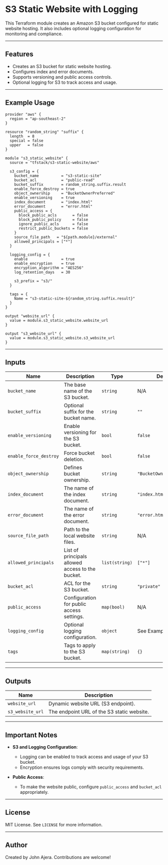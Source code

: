 # S3 Static Website with Logging

This Terraform module creates an Amazon S3 bucket configured for static website hosting. It also includes optional logging configuration for monitoring and compliance.

---

## Features

- Creates an S3 bucket for static website hosting.
- Configures index and error documents.
- Supports versioning and public access controls.
- Optional logging for S3 to track access and usage.

---

## Example Usage

```hcl
provider "aws" {
  region = "ap-southeast-2"
}

resource "random_string" "suffix" {
  length  = 8
  special = false
  upper   = false
}

module "s3_static_website" {
  source = "tfstack/s3-static-website/aws"

  s3_config = {
    bucket_name          = "s3-static-site"
    bucket_acl           = "public-read"
    bucket_suffix        = random_string.suffix.result
    enable_force_destroy = true
    object_ownership     = "BucketOwnerPreferred"
    enable_versioning    = true
    index_document       = "index.html"
    error_document       = "error.html"
    public_access = {
      block_public_acls       = false
      block_public_policy     = false
      ignore_public_acls      = false
      restrict_public_buckets = false
    }
    source_file_path   = "${path.module}/external"
    allowed_principals = ["*"]
  }

  logging_config = {
    enable               = true
    enable_encryption    = true
    encryption_algorithm = "AES256"
    log_retention_days   = 30

    s3_prefix = "s3/"
  }

  tags = {
    Name = "s3-static-site-${random_string.suffix.result}"
  }
}

output "website_url" {
  value = module.s3_static_website.website_url
}

output "s3_website_url" {
  value = module.s3_static_website.s3_website_url
}
```

---

## Inputs

| Name                   | Description                                        | Type          | Default       |
|------------------------|----------------------------------------------------|---------------|---------------|
| `bucket_name`          | The base name of the S3 bucket.                    | `string`      | N/A           |
| `bucket_suffix`        | Optional suffix for the bucket name.               | `string`      | `""`          |
| `enable_versioning`    | Enable versioning for the S3 bucket.               | `bool`        | `false`       |
| `enable_force_destroy` | Force bucket deletion.                             | `bool`        | `false`       |
| `object_ownership`     | Defines bucket ownership.                          | `string`      | `"BucketOwnerPreferred"` |
| `index_document`       | The name of the index document.                    | `string`      | `"index.html"`|
| `error_document`       | The name of the error document.                    | `string`      | `"error.html"`|
| `source_file_path`     | Path to the local website files.                   | `string`      | N/A           |
| `allowed_principals`   | List of principals allowed access to the bucket.   | `list(string)`| `["*"]`       |
| `bucket_acl`           | ACL for the S3 bucket.                             | `string`      | `"private"`   |
| `public_access`        | Configuration for public access settings.          | `map(bool)`   | N/A           |
| `logging_config`       | Optional logging configuration.                    | `object`      | See Example   |
| `tags`                 | Tags to apply to the S3 bucket.                    | `map(string)` | `{}`          |

---

## Outputs

| Name                   | Description                                        |
|------------------------|----------------------------------------------------|
| `website_url`          | Dynamic website URL (S3 endpoint).                 |
| `s3_website_url`       | The endpoint URL of the S3 static website.         |

---

## Important Notes

- **S3 and Logging Configuration**:
  - Logging can be enabled to track access and usage of your S3 bucket.
  - Encryption ensures logs comply with security requirements.

- **Public Access**:
  - To make the website public, configure `public_access` and `bucket_acl` appropriately.

---

## License

MIT License. See `LICENSE` for more information.

---

## Author

Created by John Ajera. Contributions are welcome!
